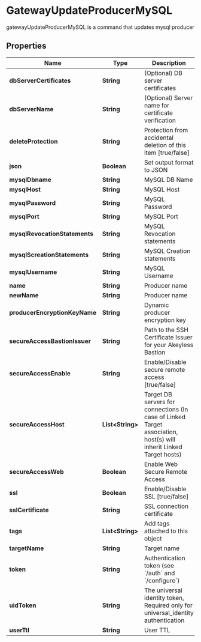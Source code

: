 

# GatewayUpdateProducerMySQL

gatewayUpdateProducerMySQL is a command that updates mysql producer
## Properties

Name | Type | Description | Notes
------------ | ------------- | ------------- | -------------
**dbServerCertificates** | **String** | (Optional) DB server certificates |  [optional]
**dbServerName** | **String** | (Optional) Server name for certificate verification |  [optional]
**deleteProtection** | **String** | Protection from accidental deletion of this item [true/false] |  [optional]
**json** | **Boolean** | Set output format to JSON |  [optional]
**mysqlDbname** | **String** | MySQL DB Name |  [optional]
**mysqlHost** | **String** | MySQL Host |  [optional]
**mysqlPassword** | **String** | MySQL Password |  [optional]
**mysqlPort** | **String** | MySQL Port |  [optional]
**mysqlRevocationStatements** | **String** | MySQL Revocation statements |  [optional]
**mysqlScreationStatements** | **String** | MySQL Creation statements |  [optional]
**mysqlUsername** | **String** | MySQL Username |  [optional]
**name** | **String** | Producer name | 
**newName** | **String** | Producer name |  [optional]
**producerEncryptionKeyName** | **String** | Dynamic producer encryption key |  [optional]
**secureAccessBastionIssuer** | **String** | Path to the SSH Certificate Issuer for your Akeyless Bastion |  [optional]
**secureAccessEnable** | **String** | Enable/Disable secure remote access [true/false] |  [optional]
**secureAccessHost** | **List&lt;String&gt;** | Target DB servers for connections (In case of Linked Target association, host(s) will inherit Linked Target hosts) |  [optional]
**secureAccessWeb** | **Boolean** | Enable Web Secure Remote Access |  [optional]
**ssl** | **Boolean** | Enable/Disable SSL [true/false] |  [optional]
**sslCertificate** | **String** | SSL connection certificate |  [optional]
**tags** | **List&lt;String&gt;** | Add tags attached to this object |  [optional]
**targetName** | **String** | Target name |  [optional]
**token** | **String** | Authentication token (see &#x60;/auth&#x60; and &#x60;/configure&#x60;) |  [optional]
**uidToken** | **String** | The universal identity token, Required only for universal_identity authentication |  [optional]
**userTtl** | **String** | User TTL |  [optional]



